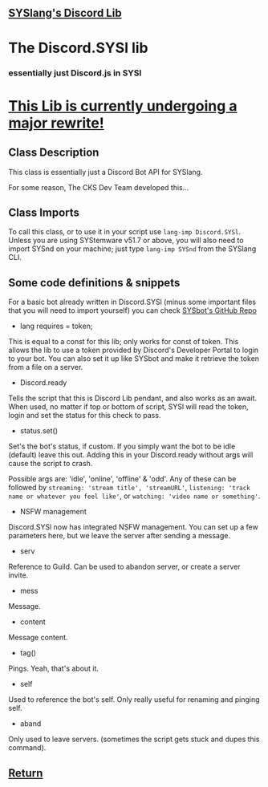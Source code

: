 ## [SYSlang's Discord Lib](https://docs.pipewarp.co.uk/SYSlang)

# The Discord.SYSl lib
### essentially just Discord.js in SYSl
# [This Lib is currently undergoing a major rewrite!](https://discord.gg/v5VKgHty2y)

## Class Description
This class is essentially just a Discord Bot API for SYSlang.

For some reason, The CKS Dev Team developed this...

## Class Imports
To call this class, or to use it in your script use `lang-imp Discord.SYSl`. Unless you are using SYStemware v51.7 or above, you will also need to import SYSnd on your machine; just type `lang-imp SYSnd` from the SYSlang CLI.

## Some code definitions & snippets

For a basic bot already written in Discord.SYSl (minus some important files that you will need to import yourself) you can check [SYSbot's GitHub Repo](https://github.com/CKStudios2018/SYSbot/)

- lang requires = token;

This is equal to a const for this lib; only works for const of token.
This allows the lib to use a token provided by Discord's Developer Portal to login to your bot. You can also set it up like SYSbot and make it retrieve the token from a file on a server.
- Discord.ready

Tells the script that this is Discord Lib pendant, and also works as an await.
When used, no matter if top or bottom of script, SYSl will read the token, login and set the status for this check to pass.
- status.set()

Set's the bot's status, if custom. If you simply want the bot to be idle (default) leave this out.
Adding this in your Discord.ready without args will cause the script to crash.

Possible args are: 'idle', 'online', 'offline' & 'odd'. Any of these can be followed by `streaming: 'stream title', 'streamURL'`, `listening: 'track name or whatever you feel like'`, or `watching: 'video name or something'`.
- NSFW management

Discord.SYSl now has integrated NSFW management. You can set up a few parameters here, but we leave the server after sending a message.
- serv

Reference to Guild. Can be used to abandon server, or create a server invite.
- mess

Message.
- content

Message content.
- tag()

Pings. Yeah, that's about it.
- self

Used to reference the bot's self. Only really useful for renaming and pinging self.
- aband

Only used to leave servers. (sometimes the script gets stuck and dupes this command).

## [Return](https://docs.pipewarp.co.uk/SYSlang/class)
